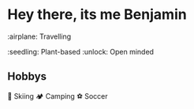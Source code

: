 # Hey there, its me Benjamin

<p>:airplane: Travelling<p/>
:seedling: Plant-based
:unlock: Open minded

## Hobbys

:ski: Skiing
:camping:	Camping
:soccer: Soccer
